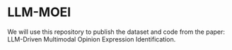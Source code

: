 # LLM-MOEI
We will use this repository to publish the dataset and code from the paper: LLM-Driven Multimodal Opinion Expression Identification.
